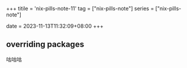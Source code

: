 +++
titile = 'nix-pills-note-11'
tag = ["nix-pills-note"]
series = ["nix-pills-note"]

date = 2023-11-13T11:32:09+08:00
+++



## overriding packages

咕咕咕
